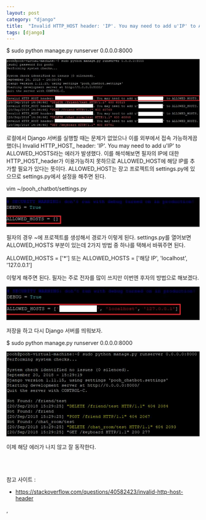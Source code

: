 ```yaml
---
layout: post
category: "django"
title:  "Invalid HTTP_HOST header: 'IP'. You may need to add u'IP' to ALLOWED_HOSTS."
tags: [django]
---
```


$ sudo python manage.py runserver 0.0.0.0:8000

<img src="https://github.com/P00HP00H/P00HP00H.github.io/blob/master/img/vmserver-setting/41.jpg?raw=true" width="750px">

로컬에서 Django 서버를 실행할 때는 문제가 없었으나 이를 외부에서 접속 가능하게끔 했더니 Invalid HTTP_HOST_ header: 'IP'. You may need to add u'IP' to ALLOWED_HOSTS라는 에러가 발생했다. 이를 해석해보면 필자의 IP에 대한 HTTP_HOST_header가 이용가능하지 못하므로 ALLOWED_HOST에 해당 IP를 추가할 필요가 있다는 뜻이다. ALLOWED_HOST는 장고 프로젝트의 settings.py에 있으므로 settings.py에서 설정을 해주면 된다.

vim ~/pooh_chatbot/settings.py

<img src="https://github.com/P00HP00H/P00HP00H.github.io/blob/master/img/vmserver-setting/38.JPG?raw=true" width="px">

필자의 경우 ~에 프로젝트를 생성해서 경로가 이렇게 된다. settings.py를 열어보면 ALLOWED_HOSTS 부분이 있는데 2가지 방법 중 하나를 택해서 바꿔주면 된다. 

ALLOWED_HOSTS = ['*'] 또는 ALLOWED_HOSTS = ['해당 IP', 'localhost', '127.0.0.1']

이렇게 해주면 된다. 필자는 주로 전자를 많이 쓰지만 이번엔 후자의 방법으로 해보겠다.

<img src="https://github.com/P00HP00H/P00HP00H.github.io/blob/master/img/vmserver-setting/39.JPG?raw=true" width="px">

저장을 하고 다시 Django 서버를 띄워보자.

$ sudo python manage.py runserver 0.0.0.0:8000

<img src="https://github.com/P00HP00H/P00HP00H.github.io/blob/master/img/vmserver-setting/40.JPG?raw=true" width="px">

이제 해당 에러가 나지 않고 잘 동작한다.

<br><br><br>참고 사이트 : 

- https://stackoverflow.com/questions/40582423/invalid-http-host-header

,

